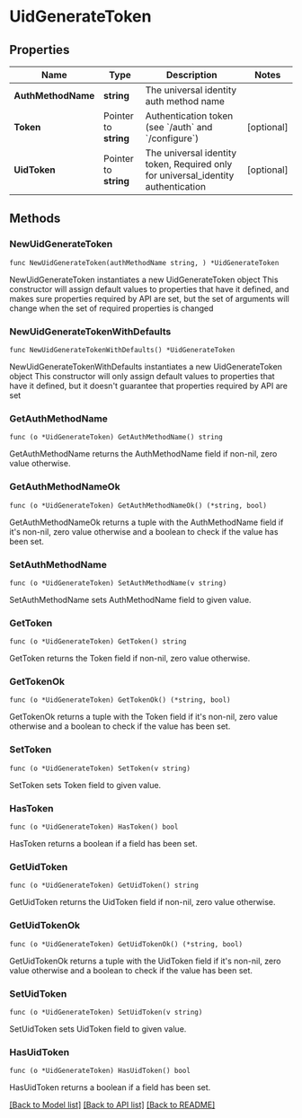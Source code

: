 # UidGenerateToken

## Properties

Name | Type | Description | Notes
------------ | ------------- | ------------- | -------------
**AuthMethodName** | **string** | The universal identity auth method name | 
**Token** | Pointer to **string** | Authentication token (see &#x60;/auth&#x60; and &#x60;/configure&#x60;) | [optional] 
**UidToken** | Pointer to **string** | The universal identity token, Required only for universal_identity authentication | [optional] 

## Methods

### NewUidGenerateToken

`func NewUidGenerateToken(authMethodName string, ) *UidGenerateToken`

NewUidGenerateToken instantiates a new UidGenerateToken object
This constructor will assign default values to properties that have it defined,
and makes sure properties required by API are set, but the set of arguments
will change when the set of required properties is changed

### NewUidGenerateTokenWithDefaults

`func NewUidGenerateTokenWithDefaults() *UidGenerateToken`

NewUidGenerateTokenWithDefaults instantiates a new UidGenerateToken object
This constructor will only assign default values to properties that have it defined,
but it doesn't guarantee that properties required by API are set

### GetAuthMethodName

`func (o *UidGenerateToken) GetAuthMethodName() string`

GetAuthMethodName returns the AuthMethodName field if non-nil, zero value otherwise.

### GetAuthMethodNameOk

`func (o *UidGenerateToken) GetAuthMethodNameOk() (*string, bool)`

GetAuthMethodNameOk returns a tuple with the AuthMethodName field if it's non-nil, zero value otherwise
and a boolean to check if the value has been set.

### SetAuthMethodName

`func (o *UidGenerateToken) SetAuthMethodName(v string)`

SetAuthMethodName sets AuthMethodName field to given value.


### GetToken

`func (o *UidGenerateToken) GetToken() string`

GetToken returns the Token field if non-nil, zero value otherwise.

### GetTokenOk

`func (o *UidGenerateToken) GetTokenOk() (*string, bool)`

GetTokenOk returns a tuple with the Token field if it's non-nil, zero value otherwise
and a boolean to check if the value has been set.

### SetToken

`func (o *UidGenerateToken) SetToken(v string)`

SetToken sets Token field to given value.

### HasToken

`func (o *UidGenerateToken) HasToken() bool`

HasToken returns a boolean if a field has been set.

### GetUidToken

`func (o *UidGenerateToken) GetUidToken() string`

GetUidToken returns the UidToken field if non-nil, zero value otherwise.

### GetUidTokenOk

`func (o *UidGenerateToken) GetUidTokenOk() (*string, bool)`

GetUidTokenOk returns a tuple with the UidToken field if it's non-nil, zero value otherwise
and a boolean to check if the value has been set.

### SetUidToken

`func (o *UidGenerateToken) SetUidToken(v string)`

SetUidToken sets UidToken field to given value.

### HasUidToken

`func (o *UidGenerateToken) HasUidToken() bool`

HasUidToken returns a boolean if a field has been set.


[[Back to Model list]](../README.md#documentation-for-models) [[Back to API list]](../README.md#documentation-for-api-endpoints) [[Back to README]](../README.md)


